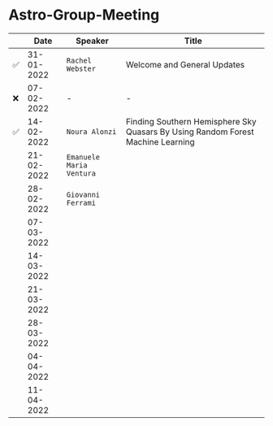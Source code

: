 # Astro-Group-Meeting

| | Date| Speaker | Title |
| --- | --- | --- | --- |
| ✅ | 31-01-2022 | `Rachel Webster` | Welcome and General Updates |
| ❌ | 07-02-2022 | - | - |
| ✅ | 14-02-2022 | `Noura Alonzi` | Finding Southern Hemisphere Sky Quasars By Using Random Forest Machine Learning |
| | 21-02-2022 | `Emanuele Maria Ventura` |  |
| | 28-02-2022 | `Giovanni Ferrami` |  |
| | 07-03-2022 |  |  |
| | 14-03-2022 |  |  |
| | 21-03-2022 |  |  |
| | 28-03-2022 |  |  |
| | 04-04-2022 |  |  |
| | 11-04-2022 |  |  |
